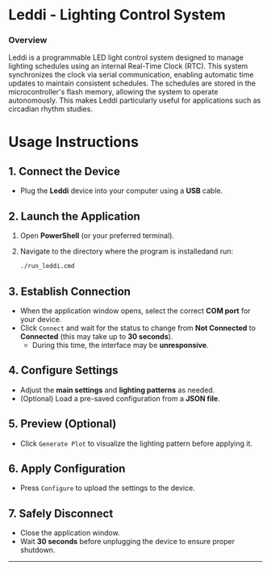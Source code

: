 # Leddi - Lighting Control System

### Overview
Leddi is a programmable LED light control system designed to manage lighting schedules using an internal Real-Time Clock (RTC). This system synchronizes the clock via serial communication, enabling automatic time updates to maintain consistent schedules. The schedules are stored in the microcontroller's flash memory, allowing the system to operate autonomously. This makes Leddi particularly useful for applications such as circadian rhythm studies.

# **Usage Instructions**  

## **1. Connect the Device**  
- Plug the **Leddi** device into your computer using a **USB** cable.  

## **2. Launch the Application**  
1. Open **PowerShell** (or your preferred terminal).  
2. Navigate to the directory where the program is installedand run:  

   ```bash
   ./run_leddi.cmd
   ```  

## **3. Establish Connection**  
- When the application window opens, select the correct **COM port** for your device.  
- Click `Connect` and wait for the status to change from **Not Connected** to **Connected** (this may take up to **30 seconds**).  
  - During this time, the interface may be **unresponsive**.  

## **4. Configure Settings**  
- Adjust the **main settings** and **lighting patterns** as needed.  
- (Optional) Load a pre-saved configuration from a **JSON file**.  

## **5. Preview (Optional)**  
- Click `Generate Plot` to visualize the lighting pattern before applying it.  

## **6. Apply Configuration**  
- Press `Configure` to upload the settings to the device.  

## **7. Safely Disconnect**  
- Close the application window.  
- Wait **30 seconds** before unplugging the device to ensure proper shutdown.  

---
